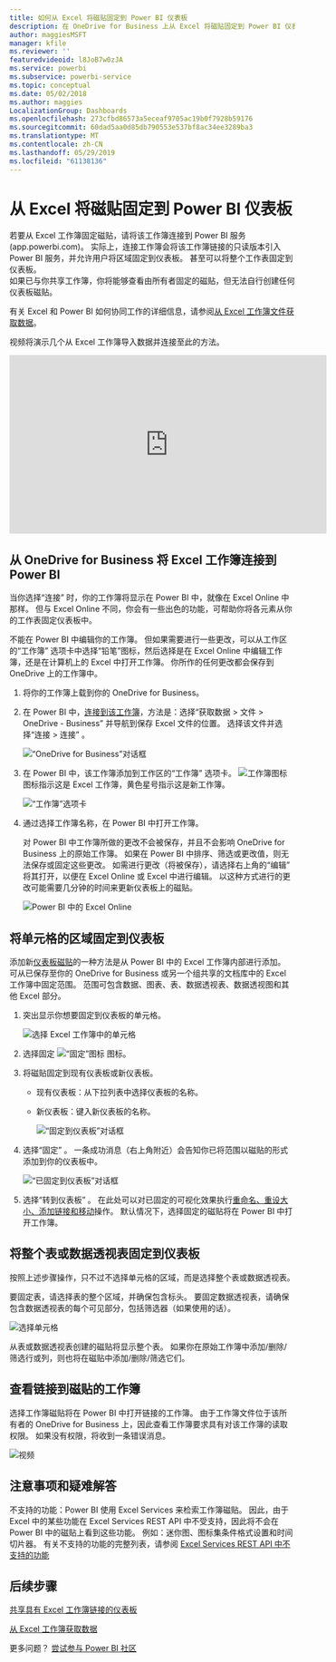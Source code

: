 ```yaml
---
title: 如何从 Excel 将磁贴固定到 Power BI 仪表板
description: 在 OneDrive for Business 上从 Excel 将磁贴固定到 Power BI 仪表板 固定范围、图表、表
author: maggiesMSFT
manager: kfile
ms.reviewer: ''
featuredvideoid: l8JoB7w0zJA
ms.service: powerbi
ms.subservice: powerbi-service
ms.topic: conceptual
ms.date: 05/02/2018
ms.author: maggies
LocalizationGroup: Dashboards
ms.openlocfilehash: 273cfbd86573a5eceaf9705ac19b0f7928b59176
ms.sourcegitcommit: 60dad5aa0d85db790553e537bf8ac34ee3289ba3
ms.translationtype: MT
ms.contentlocale: zh-CN
ms.lasthandoff: 05/29/2019
ms.locfileid: "61138136"
---
```

# <a name="pin-a-tile-to-a-power-bi-dashboard-from-excel"></a>从 Excel 将磁贴固定到 Power BI 仪表板
若要从 Excel 工作簿固定磁贴，请将该工作簿连接到 Power BI 服务 (app.powerbi.com)。 实际上，连接工作簿会将该工作簿链接的只读版本引入 Power BI 服务，并允许用户将区域固定到仪表板。 甚至可以将整个工作表固定到仪表板。  
如果已与你共享工作簿，你将能够查看由所有者固定的磁贴，但无法自行创建任何仪表板磁贴。 

有关 Excel 和 Power BI 如何协同工作的详细信息，请参阅[从 Excel 工作簿文件获取数据](http://go.microsoft.com/fwlink/?LinkID=521962)。

视频将演示几个从 Excel 工作簿导入数据并连接至此的方法。

<iframe width="560" height="315" src="https://www.youtube.com/embed/l8JoB7w0zJA" frameborder="0" allowfullscreen></iframe>

## <a name="connect-your-excel-workbook-from-onedrive-for-business-to-power-bi"></a>从 OneDrive for Business 将 Excel 工作簿连接到 Power BI
当你选择“连接”  时，你的工作簿将显示在 Power BI 中，就像在 Excel Online 中那样。 但与 Excel Online 不同，你会有一些出色的功能，可帮助你将各元素从你的工作表固定仪表板中。

不能在 Power BI 中编辑你的工作簿。 但如果需要进行一些更改，可以从工作区的“工作簿”  选项卡中选择“铅笔”图标，然后选择是在 Excel Online 中编辑工作簿，还是在计算机上的 Excel 中打开工作簿。 你所作的任何更改都会保存到 OneDrive 上的工作簿中。

1. 将你的工作簿上载到你的 OneDrive for Business。

2. 在 Power BI 中，[连接到该工作簿](service-excel-workbook-files.md)，方法是：选择“获取数据 > 文件 > OneDrive - Business”  并导航到保存 Excel 文件的位置。 选择该文件并选择“连接 > 连接”  。

    ![“OneDrive for Business”对话框](media/service-dashboard-pin-tile-from-excel/power-bi-connect.png)

3. 在 Power BI 中，该工作簿添加到工作区的“工作簿”  选项卡。  ![工作簿图标](media/service-dashboard-pin-tile-from-excel/pbi_workbookicon.png) 图标指示这是 Excel 工作簿，黄色星号指示这是新工作簿。
    
    ![“工作簿”选项卡](media/service-dashboard-pin-tile-from-excel/power-bi-workbooks.png)
4. 通过选择工作簿名称，在 Power BI 中打开工作簿。

    对 Power BI 中工作簿所做的更改不会被保存，并且不会影响 OneDrive for Business 上的原始工作簿。 如果在 Power BI 中排序、筛选或更改值，则无法保存或固定这些更改。 如需进行更改（将被保存），请选择右上角的“编辑”  将其打开，以便在 Excel Online 或 Excel 中进行编辑。 以这种方式进行的更改可能需要几分钟的时间来更新仪表板上的磁贴。
   
    ![Power BI 中的 Excel Online](media/service-dashboard-pin-tile-from-excel/power-bi-opened.png)

## <a name="pin-a-range-of-cells-to-a-dashboard"></a>将单元格的区域固定到仪表板
添加新[仪表板磁贴](consumer/end-user-tiles.md)的一种方法是从 Power BI 中的 Excel 工作簿内部进行添加。 可从已保存至你的 OneDrive for Business 或另一个组共享的文档库中的 Excel 工作簿中固定范围。 范围可包含数据、图表、表、数据透视表、数据透视图和其他 Excel 部分。

1. 突出显示你想要固定到仪表板的单元格。
   
    ![选择 Excel 工作簿中的单元格](media/service-dashboard-pin-tile-from-excel/pbi_selectrange.png)
2. 选择固定 ![“固定”图标](media/service-dashboard-pin-tile-from-excel/pbi_pintile_small.png) 图标。 
3. 将磁贴固定到现有仪表板或新仪表板。 
   
   * 现有仪表板：从下拉列表中选择仪表板的名称。
   * 新仪表板：键入新仪表板的名称。
   
     ![“固定到仪表板”对话框](media/service-dashboard-pin-tile-from-excel/pbi_dashdialog1.png)
4. 选择“固定”  。 一条成功消息（右上角附近）会告知你已将范围以磁贴的形式添加到你的仪表板中。 
   
    ![“已固定到仪表板”对话框](media/service-dashboard-pin-tile-from-excel/power-bi-go-to-dashboard.png)
5. 选择“转到仪表板”  。 在此处可以对已固定的可视化效果执行[重命名、重设大小、添加链接和移动](service-dashboard-edit-tile.md)操作。 默认情况下，选择固定的磁贴将在 Power BI 中打开工作簿。

## <a name="pin-an-entire-table-or-pivottable-to-a-dashboard"></a>将整个表或数据透视表固定到仪表板
按照上述步骤操作，只不过不选择单元格的区域，而是选择整个表或数据透视表。

要固定表，请选择表的整个区域，并确保包含标头。  要固定数据透视表，请确保包含数据透视表的每个可见部分，包括筛选器（如果使用的话）。

 ![选择单元格](media/service-dashboard-pin-tile-from-excel/pbi_selecttable.png)

从表或数据透视表创建的磁贴将显示整个表。  如果你在原始工作簿中添加/删除/筛选行或列，则也将在磁贴中添加/删除/筛选它们。

## <a name="view-the-workbook-linked-to-the-tile"></a>查看链接到磁贴的工作簿
选择工作簿磁贴将在 Power BI 中打开链接的工作簿。 由于工作簿文件位于该所有者的 OneDrive for Business 上，因此查看工作簿要求具有对该工作簿的读取权限。 如果没有权限，将收到一条错误消息。  

 ![视频](media/service-dashboard-pin-tile-from-excel/pin-from-excel.gif)

## <a name="considerations-and-troubleshooting"></a>注意事项和疑难解答
不支持的功能：Power BI 使用 Excel Services 来检索工作簿磁贴。 因此，由于 Excel 中的某些功能在 Excel Services REST API 中不受支持，因此将不会在 Power BI 中的磁贴上看到这些功能。 例如：迷你图、图标集条件格式设置和时间切片器。 有关不支持的功能的完整列表，请参阅 [Excel Services REST API 中不支持的功能](http://msdn.microsoft.com/library/office/ff394477.aspx)

## <a name="next-steps"></a>后续步骤
[共享具有 Excel 工作簿链接的仪表板](service-share-dashboard-that-links-to-excel-onedrive.md)

[从 Excel 工作簿获取数据](service-excel-workbook-files.md)

更多问题？ [尝试参与 Power BI 社区](http://community.powerbi.com/)

